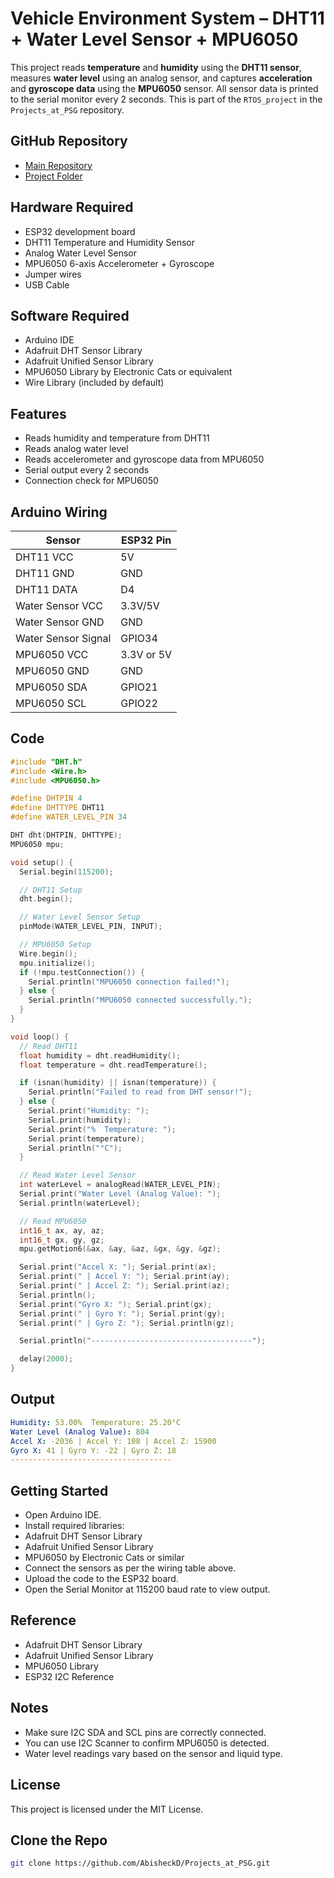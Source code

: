 # Vehicle Environment System – DHT11 + Water Level Sensor + MPU6050

This project reads **temperature** and **humidity** using the **DHT11 sensor**, measures **water level** using an analog sensor, and captures **acceleration** and **gyroscope data** using the **MPU6050** sensor. All sensor data is printed to the serial monitor every 2 seconds. This is part of the `RTOS_project` in the `Projects_at_PSG` repository.

## GitHub Repository

- [Main Repository](https://github.com/AbisheckD/Projects_at_PSG/tree/main)
- [Project Folder](https://github.com/AbisheckD/Projects_at_PSG/tree/main/RTOS_project/Vehicle%20Environment%20System)

## Hardware Required

- ESP32 development board
- DHT11 Temperature and Humidity Sensor
- Analog Water Level Sensor
- MPU6050 6-axis Accelerometer + Gyroscope
- Jumper wires
- USB Cable

## Software Required

- Arduino IDE
- Adafruit DHT Sensor Library
- Adafruit Unified Sensor Library
- MPU6050 Library by Electronic Cats or equivalent
- Wire Library (included by default)

## Features

- Reads humidity and temperature from DHT11
- Reads analog water level
- Reads accelerometer and gyroscope data from MPU6050
- Serial output every 2 seconds
- Connection check for MPU6050

## Arduino Wiring

| Sensor         | ESP32 Pin     |
|----------------|---------------|
| DHT11 VCC      | 5V            |
| DHT11 GND      | GND           |
| DHT11 DATA     | D4            |
| Water Sensor VCC | 3.3V/5V     |
| Water Sensor GND | GND         |
| Water Sensor Signal | GPIO34   |
| MPU6050 VCC    | 3.3V or 5V    |
| MPU6050 GND    | GND           |
| MPU6050 SDA    | GPIO21        |
| MPU6050 SCL    | GPIO22        |

## Code

```cpp
#include "DHT.h"
#include <Wire.h>
#include <MPU6050.h>

#define DHTPIN 4
#define DHTTYPE DHT11
#define WATER_LEVEL_PIN 34

DHT dht(DHTPIN, DHTTYPE);
MPU6050 mpu;

void setup() {
  Serial.begin(115200);

  // DHT11 Setup
  dht.begin();

  // Water Level Sensor Setup
  pinMode(WATER_LEVEL_PIN, INPUT);

  // MPU6050 Setup
  Wire.begin();
  mpu.initialize();
  if (!mpu.testConnection()) {
    Serial.println("MPU6050 connection failed!");
  } else {
    Serial.println("MPU6050 connected successfully.");
  }
}

void loop() {
  // Read DHT11
  float humidity = dht.readHumidity();
  float temperature = dht.readTemperature();

  if (isnan(humidity) || isnan(temperature)) {
    Serial.println("Failed to read from DHT sensor!");
  } else {
    Serial.print("Humidity: ");
    Serial.print(humidity);
    Serial.print("%  Temperature: ");
    Serial.print(temperature);
    Serial.println("°C");
  }

  // Read Water Level Sensor
  int waterLevel = analogRead(WATER_LEVEL_PIN);
  Serial.print("Water Level (Analog Value): ");
  Serial.println(waterLevel);

  // Read MPU6050
  int16_t ax, ay, az;
  int16_t gx, gy, gz;
  mpu.getMotion6(&ax, &ay, &az, &gx, &gy, &gz);

  Serial.print("Accel X: "); Serial.print(ax);
  Serial.print(" | Accel Y: "); Serial.print(ay);
  Serial.print(" | Accel Z: "); Serial.print(az);
  Serial.println();
  Serial.print("Gyro X: "); Serial.print(gx);
  Serial.print(" | Gyro Y: "); Serial.print(gy);
  Serial.print(" | Gyro Z: "); Serial.println(gz);

  Serial.println("------------------------------------");

  delay(2000);
}
```

## Output

```yaml
Humidity: 53.00%  Temperature: 25.20°C
Water Level (Analog Value): 804
Accel X: -2036 | Accel Y: 108 | Accel Z: 15900
Gyro X: 41 | Gyro Y: -22 | Gyro Z: 18
------------------------------------
```

## Getting Started

- Open Arduino IDE.
- Install required libraries:
- Adafruit DHT Sensor Library
- Adafruit Unified Sensor Library
- MPU6050 by Electronic Cats or similar
- Connect the sensors as per the wiring table above.
- Upload the code to the ESP32 board.
- Open the Serial Monitor at 115200 baud rate to view output.

## Reference

- Adafruit DHT Sensor Library
- Adafruit Unified Sensor Library
- MPU6050 Library
- ESP32 I2C Reference

## Notes

- Make sure I2C SDA and SCL pins are correctly connected.
- You can use I2C Scanner to confirm MPU6050 is detected.
- Water level readings vary based on the sensor and liquid type.

## License

This project is licensed under the MIT License.

## Clone the Repo

```bash
git clone https://github.com/AbisheckD/Projects_at_PSG.git

```
